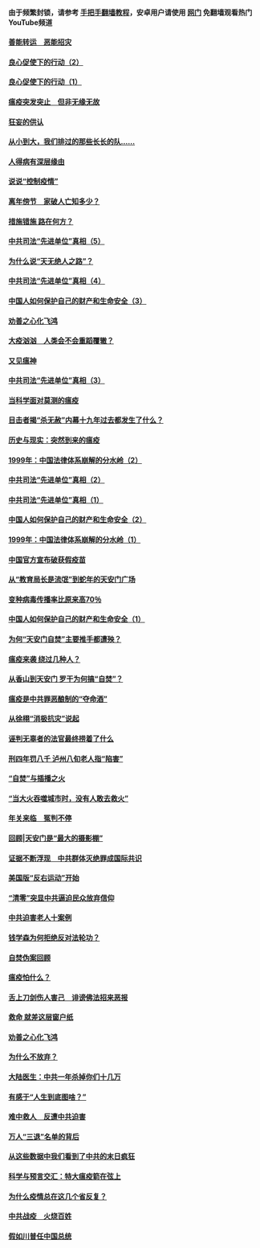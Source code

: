 #### 由于频繁封锁，请参考 [手把手翻墙教程](https://github.com/gfw-breaker/guides/wiki/)，安卓用户请使用 [网门](https://github.com/gfw-breaker/nogfw/blob/master/dl.md?t=02270400) 免翻墙观看热门YouTube频道 

#### [善能转运　恶能招灾](../pages/19/421334.md?t=02270400) 

#### [良心促使下的行动（2）](../pages/19/421361.md?t=02270400) 

#### [良心促使下的行动（1）](../pages/19/421302.md?t=02270400) 

#### [瘟疫突发突止　但非无缘无故](../pages/19/421281.md?t=02270400) 

#### [狂妄的供认](../pages/19/421199.md?t=02270400) 

#### [从小到大，我们排过的那些长长的队……](../pages/19/421243.md?t=02270400) 

#### [人得病有深层缘由](../pages/19/420864.md?t=02270400) 

#### [说说“控制疫情”](../pages/19/420831.md?t=02270400) 

#### [离年傍节　家破人亡知多少？](../pages/19/420563.md?t=02270400) 

#### [措施错施  路在何方？](../pages/19/420076.md?t=02270400) 

#### [中共司法“先进单位”真相（5）](../pages/19/419453.md?t=02270400) 

#### [为什么说“天无绝人之路”？](../pages/19/419618.md?t=02270400) 

#### [中共司法“先进单位”真相（4）](../pages/19/419452.md?t=02270400) 

#### [中国人如何保护自己的财产和生命安全（3）](../pages/19/419405.md?t=02270400) 

#### [劝善之心化飞鸿](../pages/19/418758.md?t=02270400) 

#### [大疫汹汹　人类会不会重蹈覆辙？](../pages/19/419691.md?t=02270400) 

#### [又见瘟神](../pages/19/419225.md?t=02270400) 

#### [中共司法“先进单位”真相（3）](../pages/19/419451.md?t=02270400) 

#### [当科学面对莫测的瘟疫](../pages/19/419625.md?t=02270400) 

#### [目击者揭“杀无赦”内幕十九年过去都发生了什么？](../pages/19/419617.md?t=02270400) 

#### [历史与现实：突然到来的瘟疫](../pages/19/419619.md?t=02270400) 

#### [1999年：中国法律体系崩解的分水岭（2）](../pages/19/419455.md?t=02270400) 

#### [中共司法“先进单位”真相（2）](../pages/19/419450.md?t=02270400) 

#### [中共司法“先进单位”真相（1）](../pages/19/419449.md?t=02270400) 

#### [中国人如何保护自己的财产和生命安全（2）](../pages/19/419404.md?t=02270400) 

#### [1999年：中国法律体系崩解的分水岭（1）](../pages/19/419454.md?t=02270400) 

#### [中国官方宣布破获假疫苗](../pages/19/419504.md?t=02270400) 

#### [从“教育局长是流氓”到蛇年的天安门广场](../pages/19/419470.md?t=02270400) 

#### [变种病毒传播率比原来高70％](../pages/19/419456.md?t=02270400) 

#### [中国人如何保护自己的财产和生命安全（1）](../pages/19/419403.md?t=02270400) 

#### [为何“天安门自焚”主要推手都遭殃？](../pages/19/419348.md?t=02270400) 

#### [瘟疫来袭 绕过几种人？](../pages/19/419349.md?t=02270400) 

#### [从香山到天安门 罗干为何搞“自焚”？](../pages/19/419270.md?t=02270400) 

#### [瘟疫是中共罪恶酿制的“夺命酒”](../pages/19/419223.md?t=02270400) 

#### [从徐栩“消极抗灾”说起](../pages/19/419224.md?t=02270400) 

#### [诬判无辜者的法官最终捞着了什么](../pages/19/419268.md?t=02270400) 

#### [刑四年罚八千 泸州八旬老人指“陷害”](../pages/19/419232.md?t=02270400) 

#### [“自焚”与插播之火](../pages/19/419226.md?t=02270400) 

#### [“当大火吞噬城市时，没有人敢去救火”](../pages/19/419077.md?t=02270400) 

#### [年关来临　冤判不停](../pages/19/419093.md?t=02270400) 

#### [回顾|天安门是“最大的摄影棚”](../pages/19/380866.md?t=02270400) 

#### [证据不断浮现　中共群体灭绝罪成国际共识](../pages/19/419031.md?t=02270400) 

#### [美国版“反右运动”开始](../pages/19/419030.md?t=02270400) 

#### [“清零”突显中共逼迫民众放弃信仰](../pages/19/418995.md?t=02270400) 

#### [中共迫害老人十案例](../pages/19/418831.md?t=02270400) 

#### [钱学森为何拒绝反对法轮功？](../pages/19/418905.md?t=02270400) 

#### [自焚伪案回顾](../pages/19/418799.md?t=02270400) 

#### [瘟疫怕什么？](../pages/19/418800.md?t=02270400) 

#### [舌上刀剑伤人害己　诽谤佛法招来恶报](../pages/19/418731.md?t=02270400) 

#### [救命 就差这层窗户纸](../pages/19/418706.md?t=02270400) 

#### [劝善之心化飞鸿](../pages/19/416766.md?t=02270400) 

#### [为什么不放弃？](../pages/19/418691.md?t=02270400) 

#### [大陆医生：中共一年杀掉你们十几万](../pages/19/418670.md?t=02270400) 

#### [有感于“人生到底图啥？”](../pages/19/418624.md?t=02270400) 

#### [难中救人　反遭中共迫害](../pages/19/418414.md?t=02270400) 

#### [万人“三退”名单的背后](../pages/19/418505.md?t=02270400) 

#### [从这些数据中我们看到了中共的末日疯狂](../pages/19/418420.md?t=02270400) 

#### [科学与预言交汇：特大瘟疫箭在弦上](../pages/19/418266.md?t=02270400) 

#### [为什么疫情总在这几个省反复？](../pages/19/418219.md?t=02270400) 

#### [中共战疫　火烧百姓](../pages/19/418220.md?t=02270400) 

#### [假如川普任中国总统](../pages/19/418174.md?t=02270400) 

